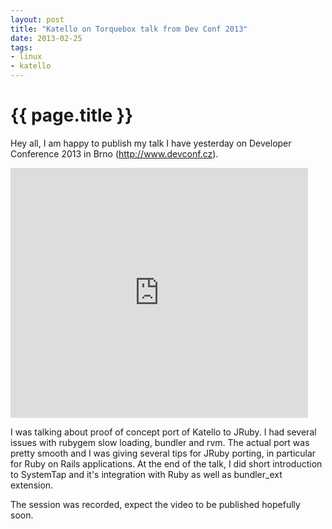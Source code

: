 ```yaml
---
layout: post
title: "Katello on Torquebox talk from Dev Conf 2013"
date: 2013-02-25
tags:
- linux
- katello
---
```

{{ page.title }}
================

Hey all, I am happy to publish my talk I have yesterday on Developer
Conference 2013 in Brno (http://www.devconf.cz).

<div>
<iframe src="http://www.slideshare.net/slideshow/embed_code/16752063"
width="476" height="400" frameborder="0" marginwidth="0" marginheight="0"
scrolling="no"></iframe>
</div>

I was talking about proof of concept port of Katello to JRuby. I had several
issues with rubygem slow loading, bundler and rvm. The actual port was pretty
smooth and I was giving several tips for JRuby porting, in particular for Ruby
on Rails applications. At the end of the talk, I did short introduction to
SystemTap and it's integration with Ruby as well as bundler_ext extension.

The session was recorded, expect the video to be published hopefully soon.
